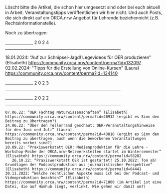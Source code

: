 Löscht bitte die Artikel, die schon hier umgesetzt sind oder bei euch aktuell in Arbeit. Veranstaltungstipps veröffentlichen wir hier nicht. Und auch Posts, die sich direkt auf ein ORCA.nrw Angebot für Lehrende beziehennicht (z.B. Rechtsinformationstelle).

Noch zu übertragen:

______________ 2 0 2 4 __________________________________________________________

18.01.2024: “Auf zur Schnipsel-Jagd! Legevideos für OER produzieren” (Elisabeth)
https://community.orca.nrw/content/perma?id=132097
02.02.2024: "Tipps für die Erstellung von Online-Kursen" (Laura)
https://community.orca.nrw/content/perma?id=134140

______________ 2 0 2 3 __________________________________________________________

 
______________ 2 0 2 2 __________________________________________________________
  
    07.06.22: “OER Fachtag Naturwissenschaften” (Elisabeth) https://community.orca.nrw/content/perma?id=40912 (ergibt es Sinn den Beitrag zu übertragen?)
    24.06.22: “Über den Tellerrand geschaut: OER-Veranstaltungshinweise für den Juni und Juli” (Laura) https://community.orca.nrw/content/perma?id=43816 (ergibt es Sinn den Beitrag zu übertragen, auch wenn die beworbenen Veranstaltungen bereits vorbei sind?)
    20.09.22: “Praxiswerkstatt OER: Medienproduktion für die Lehre - Workshop-Reihe der ORCA.nrw-Netzwerkstellen startet im Wintersemester” (Elisabteh) https://community.orca.nrw/content/perma?id=58282
       26.10.22: “Praxiswerkstatt OER ist gestartet! 25.10.2022: Ton ab! Grundlagen der Podcastproduktion aus journalistischer Perspektive” (Elisabeth) https://community.orca.nrw/content/perma?id=64441
    30.11.2022: “Welche rechtlichen Aspekte muss ich bei der Podcast- und Videoproduktion beachten?” (Elisabeth) https://community.orca.nrw/content/perma?id=71800 (im Artikel ist eine Datei, die auf Humhub liegt, verlinkt. Wie gehen wir damit um?)
 
    
